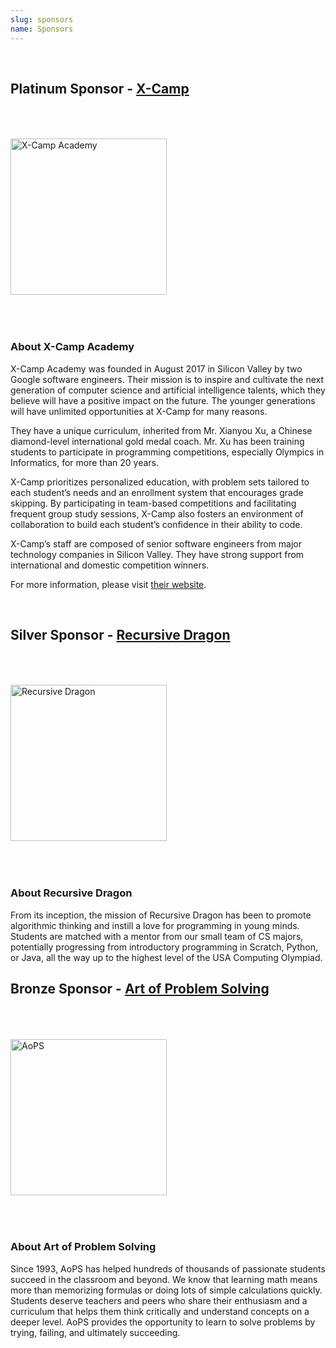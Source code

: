 ```yaml
---
slug: sponsors
name: Sponsors
---
```


<br>

## Platinum Sponsor - <a href="https://x-camp.academy" target="_blank">X-Camp</a>

<a href="https://x-camp.academy"><img src="/images/partners/xcamp.png" alt="X-Camp Academy" style="width: 250px; margin-top: 50px; margin-bottom: 50px;"></a>

### About X-Camp Academy

X-Camp Academy was founded in August 2017 in Silicon Valley by two Google software
engineers. Their mission is to inspire and cultivate the next generation of computer science and artificial intelligence talents, which  they believe will have a positive impact on the future. The younger generations will have unlimited opportunities at X-Camp for many reasons.

They have a unique curriculum, inherited from Mr. Xianyou Xu, a Chinese diamond-level international gold medal coach. Mr. Xu has been training students to participate in programming competitions, especially Olympics in Informatics, for more than 20 years.

X-Camp prioritizes personalized education, with problem sets tailored to each student’s needs and an enrollment system that encourages grade skipping. By participating in team-based competitions and facilitating frequent group study sessions, X-Camp also fosters an environment of collaboration to build each student’s confidence in their ability to code.

X-Camp’s staff are composed of senior software engineers from major technology companies in Silicon Valley. They have strong support from international and domestic competition winners.

For more information, please visit <a href="https://x-camp.academy" target="_blank">their website</a>.

<br>

## Silver Sponsor - <a href="https://recursivedragon.com/" target="_blank">Recursive Dragon</a>

<a href="https://recursivedragon.com/" target="_blank"><img src="/images/partners/recursive-dragon.png" alt="Recursive Dragon" style="width: 250px; margin-top: 50px; margin-bottom: 50px;"></a>

### About Recursive Dragon

From its inception, the mission of Recursive Dragon has been to promote algorithmic thinking and instill a love for programming in young minds. Students are matched with a mentor from our small team of CS majors, potentially progressing from introductory programming in Scratch, Python, or Java, all the way up to the highest level of the USA Computing Olympiad.

## Bronze Sponsor - <a href="https://artofproblemsolving.com/" target="_blank">Art of Problem Solving</a>

<a href="https://artofproblemsolving.com/" target="_blank"><img src="/images/partners/aops.png" alt="AoPS" style="width: 250px; margin-top: 50px; margin-bottom: 50px;"></a>

### About Art of Problem Solving

Since 1993, AoPS has helped hundreds of thousands of passionate students succeed in the classroom and beyond. We know that learning math means more than memorizing formulas or doing lots of simple calculations quickly. Students deserve teachers and peers who share their enthusiasm and a curriculum that helps them think critically and understand concepts on a deeper level. AoPS provides the opportunity to learn to solve problems by trying, failing, and ultimately succeeding.

<br>
